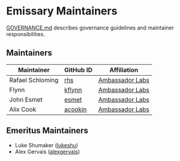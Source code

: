 # Emissary Maintainers

[GOVERNANCE.md](https://github.com/emissary-ingress/community/blob/main/GOVERNANCE.md)
describes governance guidelines and maintainer responsibilities.

## Maintainers

| Maintainer | GitHub ID | Affiliation |
| --------------- | --------- | ----------- |
| Rafael Schloming | [rhs](https://github.com/rhs) | [Ambassador Labs](https://www.github.com/datawire/) |
| Flynn | [kflynn](https://github.com/kflynn) | [Ambassador Labs](https://www.github.com/datawire/) |
| John Esmet | [esmet](https://github.com/esmet) | [Ambassador Labs](https://www.github.com/datawire/) |
| Alix Cook | [acookin](https://github.com/acookin) | [Ambassador Labs](https://www.github.com/datawire/) |

## Emeritus Maintainers
* Luke Shumaker ([lukeshu](https://github.com/lukeshu))
* Alex Gervais ([alexgervais](https://github.com/alexgervais))